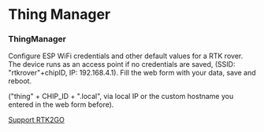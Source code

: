 # Thing Manager
### ThingManager


Configure ESP WiFi credentials and other default values for a RTK rover. 
The device runs as an access point if no credentials are saved, (SSID: 
"rtkrover"+chipID, IP: 192.168.4.1). 
Fill the web form with your data, save and reboot. 

("thing" + CHIP_ID + ".local", via local IP or the custom hostname you entered in the web form before).

[Support RTK2GO](http://new.rtk2go.com/donations-and-support/)